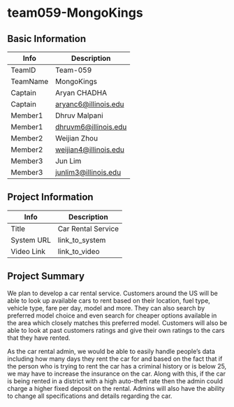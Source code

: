 # team059-MongoKings

## Basic Information

|   Info      |        Description     |
| ----------- | ---------------------- |
| TeamID      |        Team-059        |
| TeamName    |       MongoKings       |
| Captain     |    Aryan CHADHA        |
| Captain     |  aryanc6@illinois.edu  |
| Member1     |        Dhruv Malpani   |
| Member1     |   dhruvm6@illinois.edu |
| Member2     |      Weijian Zhou      |
| Member2     |  weijian4@illinois.edu |
| Member3     |        Jun Lim         |
| Member3     |  junlim3@illinois.edu  |

## Project Information

|   Info      |        Description     |
| ----------- | ---------------------- |
|  Title      |  Car Rental Service    |
| System URL  |      link_to_system    |
| Video Link  |      link_to_video     |

## Project Summary

We plan to develop a car rental service. Customers around the US will be able to look up available cars to rent based on their location, fuel type, vehicle type, fare per day, model and more. They can also search by preferred model choice and even search for cheaper options available in the area which closely matches this preferred model. Customers will also be able to look at past customers ratings and give their own ratings to the cars that they have rented.

As the car rental admin, we would be able to easily handle people’s data including how many days they rent the car for and based on the fact that if the person who is trying to rent the car has a criminal history or is below 25, we may have to increase the insurance on the car. Along with this, if the car is being rented in a district with a high auto-theft rate then the admin could charge a higher fixed deposit on the rental. Admins will also have the ability to change all specifications and details regarding the car.

